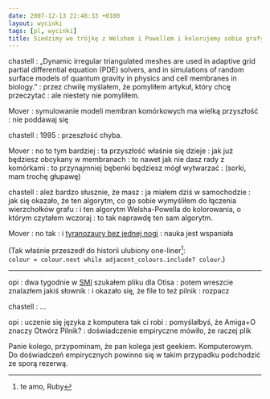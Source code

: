 ```yaml
---
date: 2007-12-13 22:48:33 +0100
layout: wycinki
tags: [pl, wycinki]
title: Siedzimy we trójkę z Welshem i Powellem i kolorujemy sobie grafy
---
```


chastell
: „Dynamic irregular triangulated meshes are used in adaptive grid partial differential equation (PDE) solvers, and in simulations of random surface models of quantum gravity in physics and cell membranes in biology.”
: przez chwilę myślałem, że pomyliłem artykuł, który chcę przeczytać
: ale niestety nie pomyliłem.

Mover
: symulowanie modeli membran komórkowych ma wielką przyszłość
: nie poddawaj się

chastell
: 1995
: przeszłość chyba.

Mover
: no to tym bardziej
: ta przyszłość właśnie się dzieje
: jak już będziesz obcykany w membranach
: to nawet jak nie dasz rady z komórkami
: to przynajmniej bębenki będziesz mógł wytwarzać
: (sorki, mam trochę głupawę)

chastell
: ależ bardzo słusznie, że masz
: ja miałem dziś w samochodzie
: jak się okazało, że ten algorytm, co go sobie wymyśliłem do łączenia wierzchołków grafu
: i ten algorytm Welsha-Powella do kolorowania, o którym czytałem wczoraj
: to tak naprawdę ten sam algorytm.

Mover
: no tak
: i [tyranozaury bez jednej nogi](http://xkcd.com/135/ 'chodziło oczywiście o welociraptora')
: nauka jest wspaniała

(Tak właśnie przeszedł do historii ulubiony one-liner[^1]: `colour = colour.next while adjacent_colours.include? colour`.)

---

opi
: dwa tygodnie w [SMI](http://en.wikipedia.org/wiki/The_Secret_of_Monkey_Island 'Guybrush Threepwood used to rock my world') szukałem pliku dla Otisa
: potem wreszcie znalazłem jakiś słownik
: i okazało się, że file to też pilnik
: rozpacz

chastell
: …

opi
: uczenie się języka z komputera tak ci robi
: pomyślałbyś, że Amiga+O znaczy Otwórz Pilnik?
: doświadczenie empiryczne mówiło, że raczej plik

Panie kolego, przypominam, że pan kolega jest geekiem. Komputerowym. Do doświadczeń empirycznych powinno się w takim przypadku podchodzić ze sporą rezerwą.

[^1]: te amo, Ruby
